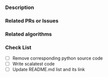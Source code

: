 ### Description 

### Related PRs or Issues 

### Related algorithms

### Check List
- [ ] Remove corresponding python source code
- [ ] Write scalatest code
- [ ] Update README.md list and its link